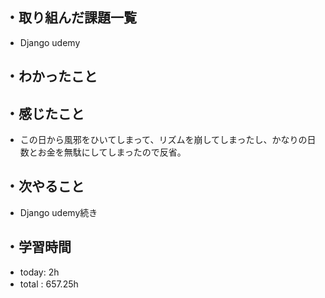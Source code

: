 ## ・取り組んだ課題一覧
- Django udemy


## ・わかったこと


## ・感じたこと
- この日から風邪をひいてしまって、リズムを崩してしまったし、かなりの日数とお金を無駄にしてしまったので反省。

## ・次やること
- Django udemy続き


## ・学習時間
- today:  2h
- total  : 657.25h　